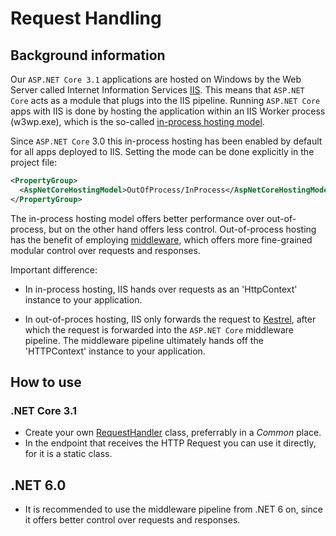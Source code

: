 # Request Handling

## Background information

Our `ASP.NET Core 3.1` applications are hosted on Windows by the Web Server called Internet Information Services [IIS](https://docs.microsoft.com/en-us/aspnet/core/host-and-deploy/iis/?view=aspnetcore-6.0). This means that `ASP.NET Core` acts as a module that plugs into the IIS pipeline. Running `ASP.NET Core` apps with IIS is done by hosting the application within an IIS Worker process (w3wp.exe), which is the so-called [in-process hosting model](https://docs.microsoft.com/en-us/aspnet/core/host-and-deploy/iis/in-process-hosting?view=aspnetcore-6.0).

Since `ASP.NET Core` 3.0 this in-process hosting has been enabled by default for all apps deployed to IIS. Setting the mode can be done explicitly in the project file:

``` XML
<PropertyGroup>
  <AspNetCoreHostingModel>OutOfProcess/InProcess</AspNetCoreHostingModel>
</PropertyGroup>
```

The in-process hosting model offers better performance over out-of-process, but on the other hand offers less control. Out-of-process hosting has the benefit of employing [middleware](https://docs.microsoft.com/en-us/aspnet/core/fundamentals/middleware/?view=aspnetcore-6.0), which offers more fine-grained modular control over requests and responses.

Important difference:

- In in-process hosting, IIS hands over requests as an 'HttpContext' instance to your application.

- In out-of-proces hosting, IIS only forwards the request to [Kestrel](https://docs.microsoft.com/en-us/aspnet/core/fundamentals/servers/kestrel?view=aspnetcore-6.0), after which the request is forwarded into the `ASP.NET Core` middleware pipeline. The middleware pipeline ultimately hands off the 'HTTPContext' instance to your application.

## How to use

### .NET Core 3.1

- Create your own [RequestHandler](../RequestHandlerNETCore31/RequestHandler.cs) class, preferrably in a _Common_ place.
- In the endpoint that receives the HTTP Request you can use it directly, for it is a static class.

## .NET 6.0

- It is recommended to use the middleware pipeline from .NET 6 on, since it offers better control over requests and responses.
